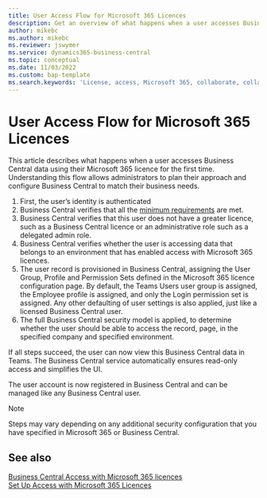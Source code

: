 ```yaml
---
title: User Access Flow for Microsoft 365 Licences
description: Get an overview of what happens when a user accesses Business Central data using their Microsoft 365 licence for the first time.
author: mikebc
ms.author: mikebc
ms.reviewer: jswymer
ms.service: dynamics365-business-central
ms.topic: conceptual
ms.date: 11/03/2022
ms.custom: bap-template
ms.search.keywords: 'License, access, Microsoft 365, collaborate, collaboration, Teams, Microsoft Teams'
---
```

# User Access Flow for Microsoft 365 Licences

This article describes what happens when a user accesses Business Central data using their Microsoft 365 licence for the first time. Understanding this flow allows administrators to plan their approach and configure Business Central to match their business needs.

1. First, the user’s identity is authenticated 
2. Business Central verifies that all the [minimum requirements](admin-access-with-m365-license.md#minimum-requirements) are met.
3. Business Central verifies that this user does not have a greater licence, such as a Business Central licence or an administrative role such as a delegated admin role. 
4. Business Central verifies whether the user is accessing data that belongs to an environment that has enabled access with Microsoft 365 licences. 
5. The user record is provisioned in Business Central, assigning the User Group, Profile and Permission Sets defined in the Microsoft 365 licence configuration page. By default, the Teams Users user group is assigned, the Employee profile is assigned, and only the Login permission set is assigned. Any other defaulting of user settings is also applied, just like a licensed Business Central user. 
6. The full Business Central security model is applied, to determine whether the user should be able to access the record, page, in the specified company and specified environment. 

If all steps succeed, the user can now view this Business Central data in Teams. The Business Central service automatically ensures read-only access and simplifies the UI. 

The user account is now registered in Business Central and can be managed like any Business Central user.

> [!NOTE]
> Steps may vary depending on any additional security configuration that you have specified in Microsoft 365 or Business Central.

## See also 

[Business Central Access with Microsoft 365 licences](admin-access-with-m365-license.md#minimum-requirements)  
[Set Up Access with Microsoft 365 Licences](admin-access-with-m365-license-setup.md)  